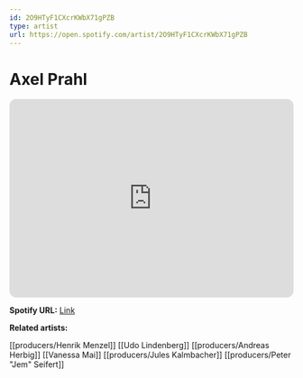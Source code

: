 ```yaml
---
id: 2O9HTyF1CXcrKWbX71gPZB
type: artist
url: https://open.spotify.com/artist/2O9HTyF1CXcrKWbX71gPZB
---
```

# Axel Prahl

<iframe style="border-radius:12px" src="https://open.spotify.com/embed/artist/2O9HTyF1CXcrKWbX71gPZB" width="100%" height="352" frameBorder="0" allowfullscreen="" allow="autoplay; clipboard-write; encrypted-media; fullscreen; picture-in-picture" loading="lazy"></iframe>

**Spotify URL:** [Link](https://open.spotify.com/artist/2O9HTyF1CXcrKWbX71gPZB)

**Related artists:**

[[producers/Henrik Menzel]]
[[Udo Lindenberg]]
[[producers/Andreas Herbig]]
[[Vanessa Mai]]
[[producers/Jules Kalmbacher]]
[[producers/Peter "Jem" Seifert]]
